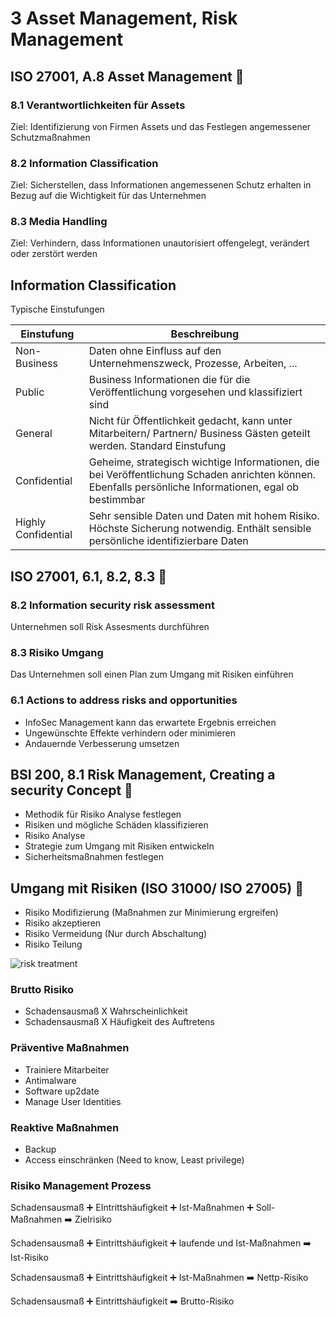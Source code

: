 # 3 Asset Management, Risk Management

## ISO 27001, A.8 Asset Management :hammer:

### 8.1 Verantwortlichkeiten für Assets

Ziel: Identifizierung von Firmen Assets und das Festlegen angemessener Schutzmaßnahmen

### 8.2 Information Classification

Ziel: Sicherstellen, dass Informationen angemessenen Schutz erhalten in Bezug auf die Wichtigkeit für das Unternehmen

### 8.3 Media Handling

Ziel: Verhindern, dass Informationen unautorisiert offengelegt, verändert oder zerstört werden


## Information Classification

Typische Einstufungen

| Einstufung | Beschreibung |
| --- | --- |
|Non-Business | Daten ohne Einfluss auf den Unternehmenszweck, Prozesse, Arbeiten, ... |
| Public | Business Informationen die für die Veröffentlichung vorgesehen und klassifiziert sind |
| General | Nicht für Öffentlichkeit gedacht, kann unter Mitarbeitern/ Partnern/ Business Gästen geteilt werden. Standard Einstufung |
| Confidential | Geheime, strategisch wichtige Informationen, die bei Veröffentlichung Schaden anrichten können. Ebenfalls persönliche Informationen, egal ob bestimmbar |
| Highly Confidential | Sehr sensible Daten und Daten mit hohem Risiko. Höchste Sicherung notwendig. Enthält sensible persönliche identifizierbare Daten |

## ISO 27001, 6.1, 8.2, 8.3 :hammer:

### 8.2 Information security risk assessment

Unternehmen soll Risk Assesments durchführen

### 8.3 Risiko Umgang

Das Unternehmen soll einen Plan zum Umgang mit Risiken einführen

### 6.1 Actions to address risks and opportunities

- InfoSec Management kann das erwartete Ergebnis erreichen
- Ungewünschte Effekte verhindern oder minimieren
- Andauernde Verbesserung umsetzen

## BSI 200, 8.1 Risk Management, Creating a security Concept :hammer:

- Methodik für Risiko Analyse festlegen
- Risiken und mögliche Schäden klassifizieren
- Risiko Analyse
- Strategie zum Umgang mit Risiken entwickeln
- Sicherheitsmaßnahmen festlegen

## Umgang mit Risiken (ISO 31000/ ISO 27005) :hammer:

- Risiko Modifizierung (Maßnahmen zur Minimierung ergreifen)
- Risiko akzeptieren
- Risiko Vermeidung (Nur durch Abschaltung)
- Risiko Teilung 

![risk treatment](img/risk-treatment.png)

### Brutto Risiko

- Schadensausmaß X Wahrscheinlichkeit
- Schadensausmaß X Häufigkeit des Auftretens

### Präventive Maßnahmen
- Trainiere Mitarbeiter
- Antimalware
- Software up2date
- Manage User Identities

### Reaktive Maßnahmen
- Backup
- Access einschränken (Need to know, Least privilege)

### Risiko Management Prozess 

Schadensausmaß :heavy_plus_sign: EIntrittshäufigkeit :heavy_plus_sign: Ist-Maßnahmen :heavy_plus_sign: Soll-Maßnahmen :arrow_right: Zielrisiko

Schadensausmaß :heavy_plus_sign: Eintrittshäufigkeit :heavy_plus_sign: laufende und Ist-Maßnahmen :arrow_right: Ist-Risiko

Schadensausmaß :heavy_plus_sign: Eintrittshäufigkeit :heavy_plus_sign: Ist-Maßnahmen :arrow_right: Nettp-Risiko

Schadensausmaß :heavy_plus_sign: Eintrittshäufigkeit :arrow_right: Brutto-Risiko
